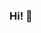 ### Hi! 👋

<!-- <img src='https://github-readme-stats.vercel.app/api?username=Asherpisces&&show_icons=true&title_color=151515&icon_color=bb2acf&text_color=151515&bg_color=f6f8fa'> -->
